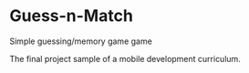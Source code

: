 Guess-n-Match
=============

Simple guessing/memory game game

The final project sample of a mobile development curriculum.
